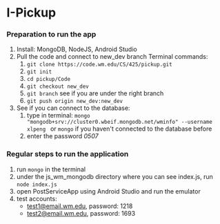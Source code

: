 
# I-Pickup

### Preparation to run the app
1. Install: MongoDB, NodeJS, Android Studio
2. Pull the code and connect to new_dev branch
   Terminal commands:
    1. `git clone https://code.wm.edu/CS/425/pickup.git`
    2. `git init`
    3. `cd pickup/Code`
    4. `git checkout new_dev`
    5. `git branch` see if you are under the right branch
    6. `git push origin new_dev:new_dev`
3. See if you can connect to the database:
    1. type in terminal: `mongo "mongodb+srv://cluster0.wbeif.mongodb.net/wminfo" --username xlpeng
       ` or `mongo` if you haven't connected to the database before
    2. enter the password *0507*

### Regular steps to run the application
1. run `mongo` in the terminal
2. under the js_wm_mongodb directory where you can see index.js, run `node index.js`
3. open PostServiceApp using Android Studio and run the emulator
4. test accounts: 
   * test1@email.wm.edu, password: 1218
   * test2@email.wm.edu, password: 1693



